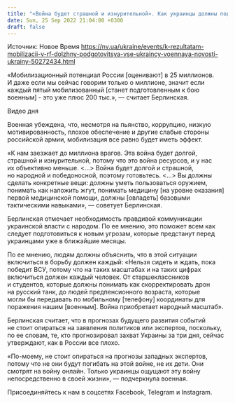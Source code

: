 ```yaml
---
title: "«Война будет страшной и изнурительной». Как украинцы должны подготовиться к боевым действиям после мобилизации в России — Берлинская"
date: Sun, 25 Sep 2022 21:04:00 +0300
draft: false
---
```

Источник: Новое Время https://nv.ua/ukraine/events/k-rezultatam-mobilizacii-v-rf-dolzhny-podgotovitsya-vse-ukraincy-voennaya-novosti-ukrainy-50272434.html


«Мобилизационный потенциал России [оценивают] в 25 миллионов. И даже если мы сейчас говорим только о миллионе, значит если каждый пятый мобилизованный [станет подготовленным к бою военным] - это уже плюс 200 тыс.», — считает Берлинская.

 Видео дня   

Военная убеждена, что, несмотря на пьянство, коррупцию, низкую мотивированность, плохое обеспечение и другие слабые стороны российской армии, мобилизация все равно будет иметь эффект.

«К нам заезжает до миллиона врагов. Эта война будет долгой, страшной и изнурительной, потому что это война ресурсов, и у нас их объективно меньше. <...> Война будет долгой и страшной, но народной и победоносной, поэтому готовьтесь. <...> Вы должны сделать конкретные вещи: должны уметь пользоваться оружием, понимать как наложить жгут, понимать медицину [на уровне оказания] первой медицинской помощи, должны [овладеть] базовыми тактическими навыками», — советует Берлинская.

Берлинская отмечает необходимость правдивой коммуникации украинской власти с народом. По ее мнению, это поможет всем как следует подготовиться к новым угрозам, которые предстанут перед украинцами уже в ближайшие месяцы.

По ее мнению, людям должны объяснить, что в этой ситуации включиться в борьбу должен каждый: «Нельзя сидеть и ждать, пока победит ВСУ, потому что на таких масштабах и на таких цифрах включиться должен каждый человек. От старшеклассников и студентов, которые должны понимать как скорректировать дрон на русский танк, до людей предпенсионного возраста, которые могли бы передавать по мобильному [телефону] координаты для поражения нашим [военным]. Война приобретает народный масштаб».

Берлинская считает, что в прогнозах будущего развития событий не стоит опираться на заявления политиков или экспертов, поскольку, по ее словам, те, кто прогнозировал захват Украины за три дня, сейчас утверждают, как в России все плохо.

«По-моему, не стоит опираться на прогнозы западных экспертов, потому что не они будут погибать на этой войне, не их дети. Они смотрят на войну онлайн. Только украинцы ощущают эту войну непосредственно в своей жизни», — подчеркнула военная.

Присоединяйтесь к нам в соцсетях Facebook, Telegram и Instagram.

